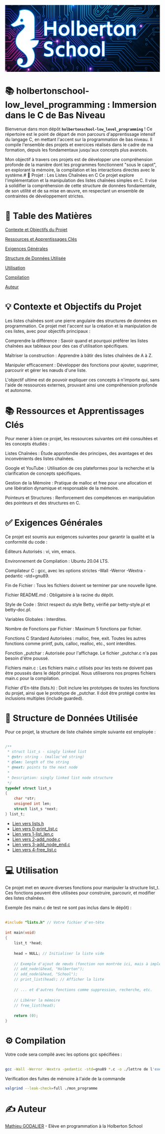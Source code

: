 <img src= "https://github.com/Mathieu7483/Aiko78-Photgraphy/blob/main/holberton%20modif.png">

# 📚 holbertonschool-low_level_programming : Immersion dans le C de Bas Niveau

Bienvenue dans mon dépôt **`holbertonschool-low_level_programming`** ! Ce répertoire est le point de départ de mon parcours d'apprentissage intensif du langage C, en mettant l'accent sur la programmation de bas niveau. Il compile l'ensemble des projets et exercices réalisés dans le cadre de ma formation, depuis les fondamentaux jusqu'aux concepts plus avancés.

Mon objectif à travers ces projets est de développer une compréhension profonde de la manière dont les programmes fonctionnent "sous le capot", en explorant la mémoire, la compilation et les interactions directes avec le système.# 🔗 Projet : Les Listes Chaînées en C
Ce projet explore l'implémentation et la manipulation des listes chaînées simples en C. Il vise à solidifier la compréhension de cette structure de données fondamentale, de son utilité et de sa mise en œuvre, en respectant un ensemble de contraintes de développement strictes.

# 📖 Table des Matières
[Contexte et Objectifs du Projet](https://github.com/Mathieu7483/holbertonschool-low_level_programming/tree/main/singly_linked_lists#-contexte-et-objectifs-du-projet)

[Ressources et Apprentissages Clés](https://github.com/Mathieu7483/holbertonschool-low_level_programming/tree/main/singly_linked_lists#-ressources-et-apprentissages-cl%C3%A9s)

[Exigences Générales](https://github.com/Mathieu7483/holbertonschool-low_level_programming/tree/main/singly_linked_lists#-exigences-g%C3%A9n%C3%A9rales)

[Structure de Données Utilisée](https://github.com/Mathieu7483/holbertonschool-low_level_programming/tree/main/singly_linked_lists#-structure-de-donn%C3%A9es-utilis%C3%A9e)

[Utilisation](https://github.com/Mathieu7483/holbertonschool-low_level_programming/tree/main/singly_linked_lists#-utilisation)

[Compilation](https://github.com/Mathieu7483/holbertonschool-low_level_programming/tree/main/singly_linked_lists#%EF%B8%8F-compilation)

[Auteur](https://github.com/Mathieu7483/holbertonschool-low_level_programming/tree/main/singly_linked_lists#%EF%B8%8F-auteur)

# 💡 Contexte et Objectifs du Projet
Les listes chaînées sont une pierre angulaire des structures de données en programmation. Ce projet met l'accent sur la création et la manipulation de ces listes, avec pour objectifs principaux :

Comprendre la différence : Savoir quand et pourquoi préférer les listes chaînées aux tableaux pour des cas d'utilisation spécifiques.

Maîtriser la construction : Apprendre à bâtir des listes chaînées de A à Z.

Manipuler efficacement : Développer des fonctions pour ajouter, supprimer, parcourir et gérer les nœuds d'une liste.

L'objectif ultime est de pouvoir expliquer ces concepts à n'importe qui, sans l'aide de ressources externes, prouvant ainsi une compréhension profonde et autonome.

# 📚 Ressources et Apprentissages Clés
Pour mener à bien ce projet, les ressources suivantes ont été consultées et les concepts étudiés :

Listes Chaînées : Étude approfondie des principes, des avantages et des inconvénients des listes chaînées.

Google et YouTube : Utilisation de ces plateformes pour la recherche et la clarification de concepts spécifiques.

Gestion de la Mémoire : Pratique de malloc et free pour une allocation et une libération dynamique et responsable de la mémoire.

Pointeurs et Structures : Renforcement des compétences en manipulation des pointeurs et des structures en C.

# ✅ Exigences Générales
Ce projet est soumis aux exigences suivantes pour garantir la qualité et la conformité du code :

Éditeurs Autorisés : vi, vim, emacs.

Environnement de Compilation : Ubuntu 20.04 LTS.

Compilateur C : gcc, avec les options strictes -Wall -Werror -Wextra -pedantic -std=gnu89.

Fin de Fichier : Tous les fichiers doivent se terminer par une nouvelle ligne.

Fichier README.md : Obligatoire à la racine du dépôt.

Style de Code : Strict respect du style Betty, vérifié par betty-style.pl et betty-doc.pl.

Variables Globales : Interdites.

Nombre de Fonctions par Fichier : Maximum 5 fonctions par fichier.

Fonctions C Standard Autorisées : malloc, free, exit. Toutes les autres fonctions comme printf, puts, calloc, realloc, etc., sont interdites.

Fonction _putchar : Autorisée pour l'affichage. Le fichier _putchar.c n'a pas besoin d'être poussé.

Fichiers main.c : Les fichiers main.c utilisés pour les tests ne doivent pas être poussés dans le dépôt principal. Nous utiliserons nos propres fichiers main.c pour la compilation.

Fichier d'En-tête (lists.h) : Doit inclure les prototypes de toutes les fonctions du projet, ainsi que le prototype de _putchar. Il doit être protégé contre les inclusions multiples (include guarded).

# 📝 Structure de Données Utilisée
Pour ce projet, la structure de liste chaînée simple suivante est employée :

```C

/**
 * struct list_s - singly linked list
 * @str: string - (malloc'ed string)
 * @len: length of the string
 * @next: points to the next node
 *
 * Description: singly linked list node structure
 */
typedef struct list_s
{
    char *str;
    unsigned int len;
    struct list_s *next;
} list_t;

```
* [Lien vers lists.h](https://github.com/Mathieu7483/holbertonschool-low_level_programming/blob/main/singly_linked_lists/lists.h)
* [Lien vers 0-print_list.c](https://github.com/Mathieu7483/holbertonschool-low_level_programming/blob/main/singly_linked_lists/0-print_list.c)
* [Lien vers 1-list_len.c](https://github.com/Mathieu7483/holbertonschool-low_level_programming/blob/main/singly_linked_lists/1-list_len.c)
* [Lien vers 2-add_node.c](https://github.com/Mathieu7483/holbertonschool-low_level_programming/blob/main/singly_linked_lists/2-add_node.c)
* [Lien vers 3-add_node_end.c](https://github.com/Mathieu7483/holbertonschool-low_level_programming/blob/main/singly_linked_lists/3-add_node_end.c)
* [Lien vers 4-free_list.c](https://github.com/Mathieu7483/holbertonschool-low_level_programming/blob/main/singly_linked_lists/4-free_list.c)



# 💻 Utilisation
Ce projet met en œuvre diverses fonctions pour manipuler la structure list_t. Ces fonctions peuvent être utilisées pour construire, parcourir, et modifier des listes chaînées.

Exemple (les main.c de test ne sont pas inclus dans le dépôt) :

```C

#include "lists.h" // Votre fichier d'en-tête

int main(void)
{
    list_t *head;

    head = NULL; // Initialiser la liste vide
    
    // Exemple d'ajout de nœuds (fonction non montrée ici, mais à implémenter)
    // add_node(&head, "Holberton");
    // add_node(&head, "School");
    // print_list(head); // Afficher la liste

    // ... et d'autres fonctions comme suppression, recherche, etc.

    // Libérer la mémoire
    // free_list(head); 
    
    return (0);
}
```

# ⚙️ Compilation
Votre code sera compilé avec les options gcc spécifiées :

```Bash

gcc -Wall -Werror -Wextra -pedantic -std=gnu89 *.c -o ./lettre de l'exercice
```

Verification des fuites de mémoire à l'aide de la commande
```Bash
valgrind --leak-check=full ./mon_programme
```

# ✍️ Auteur
[Mathieu GODALIER](https://github.com/Mathieu7483) - Elève en programmation à la Holberton School
